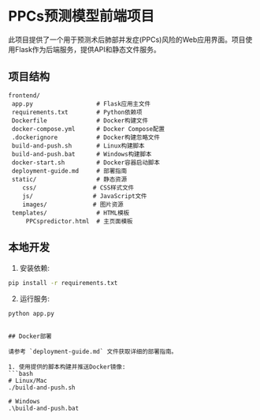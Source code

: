 ﻿# PPCs预测模型前端项目

此项目提供了一个用于预测术后肺部并发症(PPCs)风险的Web应用界面。项目使用Flask作为后端服务，提供API和静态文件服务。

## 项目结构

```
frontend/
 app.py                  # Flask应用主文件
 requirements.txt        # Python依赖项
 Dockerfile              # Docker构建文件
 docker-compose.yml      # Docker Compose配置
 .dockerignore           # Docker构建忽略文件
 build-and-push.sh       # Linux构建脚本
 build-and-push.bat      # Windows构建脚本
 docker-start.sh         # Docker容器启动脚本
 deployment-guide.md     # 部署指南
 static/                 # 静态资源
    css/                # CSS样式文件
    js/                 # JavaScript文件
    images/             # 图片资源
 templates/              # HTML模板
     PPCspredictor.html  # 主页面模板
```

## 本地开发

1. 安装依赖:
```bash
pip install -r requirements.txt
```

2. 运行服务:
```bash
python app.py
```

```

## Docker部署

请参考 `deployment-guide.md` 文件获取详细的部署指南。

1. 使用提供的脚本构建并推送Docker镜像:
```bash
# Linux/Mac
./build-and-push.sh

# Windows
.\build-and-push.bat
```


```


```
